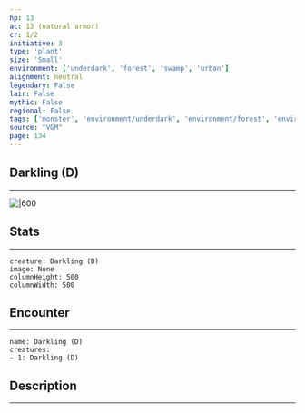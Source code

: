 ```yaml
---
hp: 13
ac: 13 (natural armor)
cr: 1/2
initiative: 3
type: 'plant'    
size: 'Small'
environment: ['underdark', 'forest', 'swamp', 'urban']
alignment: neutral
legendary: False
lair: False
mythic: False
regional: False
tags: ['monster', 'environment/underdark', 'environment/forest', 'environment/swamp', 'environment/urban']
source: "VGM"
page: 134
---
```


## Darkling (D)
---

![|600](D:/Program%20Files/5e.tools/img/bestiary/VGM/Darkling.jpg)

## Stats
---

```statblock
creature: Darkling (D)
image: None
columnHeight: 500
columnWidth: 500
```

## Encounter
---

```encounter-table
name: Darkling (D)
creatures:
- 1: Darkling (D)
```

## Description
---




